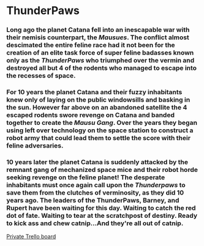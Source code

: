 # ThunderPaws


### Long ago the planet Catana fell into an inescapable war with their nemisis counterpart, the *Mausues*. The conflict almost descimated the entire feline race had it not been for the creation of an elite task force of super feline badasses known only as the *ThunderPaws* who triumphed over the vermin and destroyed all but 4 of the rodents who managed to escape into the recesses of space. 
### For 10 years the planet Catana and their fuzzy inhabitants knew only of laying on the public windowsills and basking in the sun. However far above on an abandoned satellite the 4 escaped rodents swore revenge on Catana and banded together to create the *Mausu Gang*. Over the years they began using left over technology on the space station to construct a robot army that could lead them to settle the score with their feline adversaries. 
### 10 years later the planet Catana is suddenly attacked by the remnant gang of mechanized space mice and their robot horde seeking revenge on the feline planet! The desperate inhabitants must once again call upon the *Thunderpaws* to save them from the clutches of verminosity, as they did 10 years ago. The leaders of the ThunderPaws, Barney, and Rupert have been waiting for this day. Waiting to catch the red dot of fate. Waiting to tear at the scratchpost of destiny. Ready to kick ass and chew catnip...And they're all out of catnip.


[Private Trello board](https://trello.com/b/43o3Avd9/thunder-paws-devlopment)
